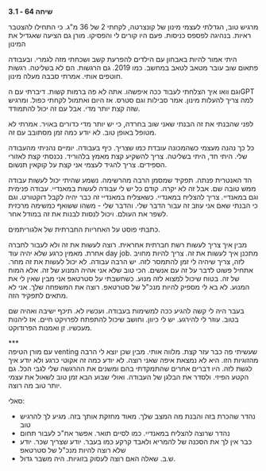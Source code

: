 **שיחה 64 \- 3.1**

מרגיש טוב, הגדלתי לעצמי מינון של קונצרטה, לקחתי 2 של 36 מ"ג. כי התחילו להצטבר ראיות. בנהיגה לפספס כניסות. פעם היו קורים לי והפסיקו. מורן גם הציעה שאגדיל את המינון

היתי אמור להיות באבחון עם הילדים להפרעת קשב ושכחתי מזה לגמרי. ובעבודה פתאום שוב עובר מטאב לטאב במחשב. כמו 2019\. גם הרגשות. הם לא בשליטה. רגשות חוטפים אותי. אמרתי סבבה מעלה מינון. 

וגם וואו איך הצלחתי לעבוד ככה איפשהו. אתה לא פה ברמות קשות. דיברתי עם הGPT למה צריך להעלות מינון. אמר סבילות וגם סטרס. אז היום ואתמול לקחתי כפול. ומרגיש שזה קצת יותר מדי. אבל עם זה יכול להתמודד. 

לפני שהבנתי את זה הבנתי שאני שוב בחרדה, כי יש יותר מדי כדורים באויר. אמרתי לא מטופל באופן טוב. לא יודע כמה זמן מסתובב עם זה. 

כל כך נהנה מעצמי כשהמכונה עובדת כמו שצריך. כיף בעבודה. יומיים נהניתי מהעבודה שלי. היתי חד, היתי בשליטה. צריך להשקיע קצת מאמץ בלהוריד. נכנסתי קצת לאזורי הספידים. צריך להגיד לעצמי אני קצת על קוקאין תנשום. 

הד האנטרית פנתה. תפקיד שמסמן הרבה מהרשימה. נשמע שהיתי יכול לעשות עבודה ממש טובה שם. אבל זה לא יקרה. קודם כל יש לי עבודה לעשות במאנדיי. עבודה פנימית וגם במאנדיי. צריך להצליח במאנדיי. כשאצליח במאנדיי זה כבר יהיה לקבל דוקטורט. וגם כי הבנתי שאם אני עוזב זה עבור הדבר שלי. והדבר שלי \- משהו ששואף כמשימה מרכזית לשפר את העולם. ויכול לנסות לבנות את זה במודל אחר. 

כתבתי פוסט על האחריות החברתית של אלגוריתמים. 

מבין איך צריך לעשות רשת חברתית אחראית. רוצה לעשות את זה ולא לעבור לחברה אחרת. מאמין כרגע שלא יהיה עוד day job. מתכנן איך לעשות את זה. צריך להיות מחויב לזה, צריך שיהיה לי זמן להתמסר לזה. יש הרבה עבודה. לא יכול לעשות את זה מחר. אתחיל פשוט לדבר על זה עם אנשים. הכי טוב שלא אני אהיה המנוע של זה. אלא המוח של זה. בטוח שיכול למצוא לזה מנוע. כשחשבתי על סטרטאפ אני מבין שאין לי את המנוע. לא בא לי מספיק להיות מנכ"ל של סטרטאפ. רוצה את המשפחה שלך. אני לא מתאים לתפקיד הזה. 

בעבר היה לי קשה להגיע ככה למשימות בעבודה. ועכשיו לא. תיכף ישיבה ואהיה שם בטוב. עוזר לי להירגע. יש לי כיוון. וחושב שיכול להתפתח לפרויקט חיים. אז ליהנות מעכשיו. זן ואמנות הפרודוקט. 

\*\*\*  
עם מורן הטיפה venting שעשיתי פה כבר עזר קצת. מלווה אותי. מבין שכן יוצא לי הרבה מהזוגיות הזו. היא לא נמצאת איפה שאני רוצה. לא יודע כמה זה אקוטי כרגע ולא יודע איך לגשת לזה. היו דברים אחרים שהתמקדתי בהם ומשנים את ההרגשה שלי לגבי הכל. גם הקטע הפיזי. ולסדר את הבלגן של העבודה. ואולי שבוע הבא זמן טוב לשאול את עצמי יותר טוב מה רוצה. 

סאלי:

* נהדר שהכרת בזה והבנת מה המצב שלך. מאוד מחזקת אותך בזה. מגיע לך להרגיש טוב  
* נהדר שרוצה להצליח במאנדיי. כמו לסיים תואר. אפשר אח"כ לעבור תחום  
* כבר אין לך את הסכנה של להמריא ולאבד קרקע כמו בעבר. יודע שצריך שכר. יודע שלא רוצה להיות מנכ"ל של סטרטאפ  
* ש.ב. שאלה האם רוצה לעסוק בזוגיות. היה משבר גדול. 

